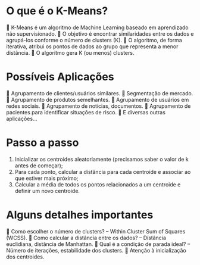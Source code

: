 # O que é o K-Means?

 K-Means é um algoritmo de Machine Learning baseado em aprendizado não supervisionado.
 O objetivo é encontrar similaridades entre os dados e agrupá-los conforme o número de clusters (K).
 O algoritmo, de forma iterativa, atribui os pontos de dados ao grupo que representa a menor distância.
 O algoritmo gera K (ou menos) clusters.

# Possíveis Aplicações

 Agrupamento de clientes/usuários similares.
 Segmentação de mercado.
 Agrupamento de produtos semelhantes.
 Agrupamento de usuários em redes sociais.
 Agrupamento de notícias, documentos.
 Agrupamento de pacientes para identificar situações de risco.
 E diversas outras aplicações...

# Passo a passo

1. Inicializar os centroides aleatoriamente (precisamos saber o valor de k antes de começar);
2. Para cada ponto, calcular a distância para cada centroide e associar ao que estiver mais próximo;
3. Calcular a média de todos os pontos relacionados a um centroide e definir um novo centroide.

# Alguns detalhes importantes

 Como escolher o número de clusters?
– Within Cluster Sum of Squares (WCSS).
 Como calcular a distância entre os dados?
– Distância euclidiana, distância de Manhattan.
 Qual é a condição de parada ideal?
– Número de iterações, estabilidade dos clusters.
 Atenção à inicialização dos centroides.
